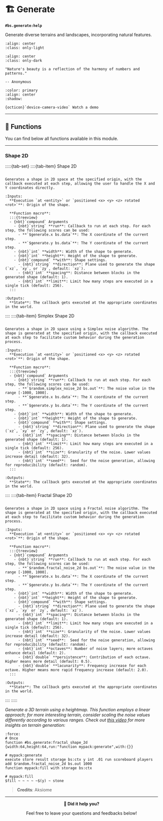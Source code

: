 # 🏗️ Generate

**`#bs.generate:help`**

Generate diverse terrains and landscapes, incorporating natural features.

```{image} /_imgs/modules/generate-light.png
:align: center
:class: only-light
```

```{image} /_imgs/modules/generate-dark.png
:align: center
:class: only-dark
```

```{epigraph}
"Nature's beauty is a reflection of the harmony of numbers and patterns."

-- Anonymous
```

```{button-link} https://youtu.be/uDenmF9l8a4
:color: primary
:align: center
:shadow:

{octicon}`device-camera-video` Watch a demo
```

---

## 🔧 Functions

You can find below all functions available in this module.

---

### Shape 2D

:::::{tab-set}
::::{tab-item} Shape 2D

```{function} #bs.generate:shape_2d

Generates a shape in 2D space at the specified origin, with the callback executed at each step, allowing the user to handle the X and Y coordinates directly.

:Inputs:
  **Execution `at <entity>` or `positioned <x> <y> <z> rotated <rot>`**: Origin of the shape.

  **Function macro**:
  :::{treeview}
  - {nbt}`compound` Arguments
    - {nbt}`string` **run**: Callback to run at each step. For each step, the following scores can be used:
      - **`$generate.x bs.data`**: The X coordinate of the current step.
      - **`$generate.y bs.data`**: The Y coordinate of the current step.
    - {nbt}`int` **width**: Width of the shape to generate.
    - {nbt}`int` **height**: Height of the shape to generate.
    - {nbt}`compound` **with**: Shape settings.
      - {nbt}`string` **direction**: Plane used to generate the shape (`xz`, `xy`, or `zy`, default: `xz`).
      - {nbt}`int` **spacing**: Distance between blocks in the generated shape (default: 1).
      - {nbt}`int` **limit**: Limit how many steps are executed in a single tick (default: 256).
  :::

:Outputs:
  **State**: The callback gets executed at the appropriate coordinates in the world.
```

::::
::::{tab-item} Simplex Shape 2D

```{function} #bs.generate:simplex_shape_2d

Generates a shape in 2D space using a Simplex noise algorithm. The shape is generated at the specified origin, with the callback executed at each step to facilitate custom behavior during the generation process.

:Inputs:
  **Execution `at <entity>` or `positioned <x> <y> <z> rotated <rot>`**: Origin of the shape.

  **Function macro**:
  :::{treeview}
  - {nbt}`compound` Arguments
    - {nbt}`string` **run**: Callback to run at each step. For each step, the following scores can be used:
      - **`$random.simplex_noise_2d bs.out`**: The noise value in the range [-1000, 1000].
      - **`$generate.x bs.data`**: The X coordinate of the current step.
      - **`$generate.y bs.data`**: The Y coordinate of the current step.
    - {nbt}`int` **width**: Width of the shape to generate.
    - {nbt}`int` **height**: Height of the shape to generate.
    - {nbt}`compound` **with**: Shape settings.
      - {nbt}`string` **direction**: Plane used to generate the shape (`xz`, `xy` or `zy`, default: `xz`).
      - {nbt}`int` **spacing**: Distance between blocks in the generated shape (default: 1).
      - {nbt}`int` **limit**: Limit how many steps are executed in a single tick (default: 256).
      - {nbt}`int` **size**: Granularity of the noise. Lower values increase detail (default: 32).
      - {nbt}`int` **seed**:  Seed for the noise generation, allowing for reproducibility (default: random).
  :::

:Outputs:
  **State**: The callback gets executed at the appropriate coordinates in the world.
```

::::
::::{tab-item} Fractal Shape 2D

```{function} #bs.generate:fractal_shape_2d

Generates a shape in 2D space using a Fractal noise algorithm. The shape is generated at the specified origin, with the callback executed at each step to facilitate custom behavior during the generation process.

:Inputs:
  **Execution `at <entity>` or `positioned <x> <y> <z> rotated <rot>`**: Origin of the shape.

  **Function macro**:
  :::{treeview}
  - {nbt}`compound` Arguments
    - {nbt}`string` **run**: Callback to run at each step. For each step, the following scores can be used:
      - **`$random.fractal_noise_2d bs.out`**: The noise value in the range [-1000, 1000].
      - **`$generate.x bs.data`**: The X coordinate of the current step.
      - **`$generate.y bs.data`**: The Y coordinate of the current step.
    - {nbt}`int` **width**: Width of the shape to generate.
    - {nbt}`int` **height**: Height of the shape to generate.
    - {nbt}`compound` **with**: Shape settings.
      - {nbt}`string` **direction**: Plane used to generate the shape (`xz`, `xy` or `zy`, default: `xz`).
      - {nbt}`int` **spacing**: Distance between blocks in the generated shape (default: 1).
      - {nbt}`int` **limit**: Limit how many steps are executed in a single tick (default: 256).
      - {nbt}`int` **size**: Granularity of the noise. Lower values increase detail (default: 32).
      - {nbt}`int` **seed**:  Seed for the noise generation, allowing for reproducibility (default: random).
      - {nbt}`int` **octaves**: Number of noise layers; more octaves enhance detail (default: 2).
      - {nbt}`double` **persistence**: Contribution of each octave. Higher means more detail (default: 0.5).
      - {nbt}`double` **lacunarity**: Frequency increase for each octave. Higher means more rapid frequency increase (default: 2.0).
  :::

:Outputs:
  **State**: The callback gets executed at the appropriate coordinates in the world.
```

::::
:::::

*Generate a 3D terrain using a heightmap. This function employs a linear approach; for more interesting terrain, consider scaling the noise values differently according to various ranges. Check out [this video](https://www.youtube.com/watch?v=CSa5O6knuwI) for more insights on terrain generation:*

```{code-block} mcfunction
:force:
# Once
function #bs.generate:fractal_shape_2d {width:64,height:64,run:"function mypack:generate",with:{}}

# mypack:generate
execute store result storage bs:ctx y int .01 run scoreboard players add $random.fractal_noise_2d bs.out 1000
function mypack:fill with storage bs:ctx

# mypack:fill
$fill ~ ~ ~ ~ ~$(y) ~ stone
```

> **Credits**: Aksiome


---

<div id="gs-comments" align=center>

**💬 Did it help you?**

Feel free to leave your questions and feedbacks below!

</div>
